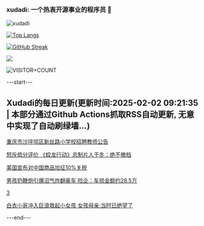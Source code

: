 ### xudadi: 一个热衷开源事业的程序员 👋

![xudadi](https://github-readme-stats-git-masterorgs-github-readme-stats-team.vercel.app/api?username=xudadi)

[![Top Langs](https://github-readme-stats.vercel.app/api/top-langs/?username=xudadi)](https://github.com/anuraghazra/github-readme-stats)

[![GitHub Streak](https://streak-stats.demolab.com?user=xudadi&locale=zh_Hans)](https://git.io/streak-stats)

![](https://raw.githubusercontent.com/xudadi/xudadi/main/assets/github-contribution-grid-snake.svg)

![VISITOR+COUNT](https://komarev.com/ghpvc/?username=xudadi&label=VISITOR+COUNT)


---start---

## Xudadi的每日更新(更新时间:2025-02-02 09:21:35 | 本部分通过Github Actions抓取RSS自动更新, 无意中实现了自动刷绿墙...)

[重庆市沙坪坝区新丝路小学校招聘教师公告](https://www.gongkaoleida.com/article/2277560)

[怒斥低分评价 《蛟龙行动》总制片人于冬：绝不撤档](https://m.163.com/news/article/JNC4H9KC0514R9NK.html)

[美国宣布对中国商品加征10%关税](https://m.163.com/news/article/JNCGG8RV0001899O.html)

[男孩扔鞭炮引爆沼气炸翻豪车 险企：车损金额约28.5万](https://m.163.com/news/article/JNBP14RN0001899O.html)

[3](https://m.163.com/touch/news/sub/domestic)

[白衣小哥冲入巨浪救起小女孩 女孩母亲:当时已绝望了](https://m.163.com/news/article/JNB28HBN0514R9KQ.html)

---end---
